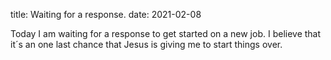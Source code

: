 title: Waiting for a response.
date: 2021-02-08

Today I am waiting for a response to get started on a new job. I believe that it´s an one last chance that Jesus is giving me to start things over.
